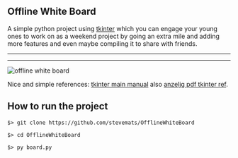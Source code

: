## Offline White Board

A simple python project using [tkinter](https://docs.python.org/3/library/tkinter.html) which you can engage your young ones to work on as a weekend project by going an extra mile and adding more features and even maybe compiling it to share with friends.
___
___
![offline white board](https://user-images.githubusercontent.com/30528167/197192794-75cd8f2c-5d16-40b0-ac0d-4867f6e48ae2.PNG)

Nice and simple references: [tkinter main manual](https://docs.python.org/3/library/tkinter.html) also [anzeljg pdf tkinter ref](https://anzeljg.github.io/rin2/book2/2405/docs/tkinter/tkinter.pdf).

## How to run the project
```$> git clone https://github.com/stevemats/OfflineWhiteBoard```

```$> cd OfflineWhiteBoard```

```$> py board.py```